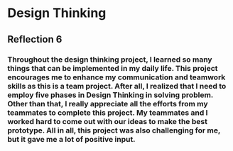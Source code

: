 # Design Thinking
## Reflection 6
### Throughout the design thinking project, I learned so many things that can be implemented in my daily life. This project encourages me to enhance my communication and teamwork skills as this is a team project. After all, I realized that I need to employ five phases in Design Thinking in solving problem. Other than that, I really appreciate all the efforts from my teammates to complete this project. My teammates and I worked hard to come out with our ideas to make the best prototype. All in all, this project was also challenging for me, but it gave me a lot of positive input.    
